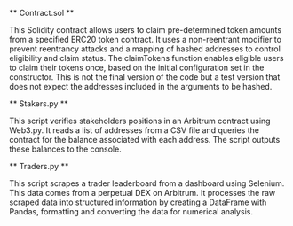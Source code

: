 ** Contract.sol **

This Solidity contract allows users to claim pre-determined token amounts from a specified ERC20 token contract. It uses a non-reentrant modifier to prevent reentrancy attacks and a mapping of hashed addresses to control eligibility and claim status. The claimTokens function enables eligible users to claim their tokens once, based on the initial configuration set in the constructor. This is not the final version of the code but a test version that does not expect the addresses included in the arguments to be hashed.

** Stakers.py **

This script verifies stakeholders positions in an Arbitrum contract using Web3.py. It reads a list of addresses from a CSV file and queries the contract for the balance associated with each address. The script outputs these balances to the console.

** Traders.py **

This script scrapes a trader leaderboard from a dashboard using Selenium. This data comes from a perpetual DEX on Arbitrum. It processes the raw scraped data into structured information by creating a DataFrame with Pandas, formatting and converting the data for numerical analysis.